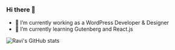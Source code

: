 ### Hi there 👋

- 🔭  I’m currently working as a WordPress Developer & Designer
- 🌱  I’m currently learning Gutenberg and React.js

![Ravi's GitHub stats](https://github-readme-stats.vercel.app/api?username=ravismakwana&show_icons=true&theme=react)
